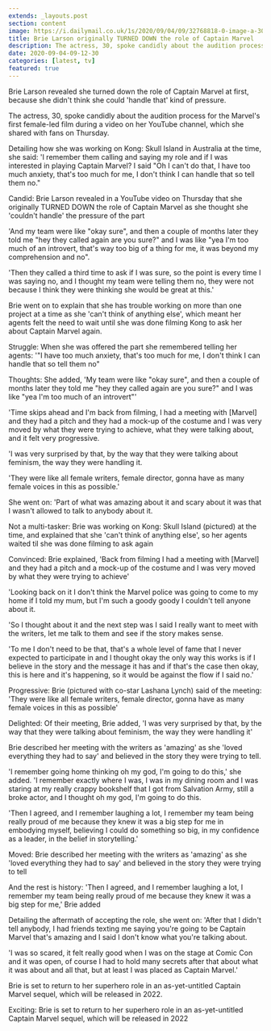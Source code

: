 ```yaml
---
extends: _layouts.post
section: content
image: https://i.dailymail.co.uk/1s/2020/09/04/09/32768818-0-image-a-30_1599206502432.jpg 
title: Brie Larson originally TURNED DOWN the role of Captain Marvel 
description: The actress, 30, spoke candidly about the audition process for the Marvels first female-led film during a video on her YouTube channel, which she shared with fans on Thursday. 
date: 2020-09-04-09-12-30 
categories: [latest, tv] 
featured: true 
--- 
```

Brie Larson revealed she turned down the role of Captain Marvel at first, because she didn't think she could 'handle that' kind of pressure.

The actress, 30, spoke candidly about the audition process for the Marvel's first female-led film during a video on her YouTube channel, which she shared with fans on Thursday.

Detailing how she was working on Kong: Skull Island in Australia at the time, she said: 'I remember them calling and saying my role and if I was interested in playing Captain Marvel? I said "Oh I can't do that, I have too much anxiety, that's too much for me, I don't think I can handle that so tell them no."

Candid: Brie Larson revealed in a YouTube video on Thursday that she originally TURNED DOWN the role of Captain Marvel as she thought she 'couldn't handle' the pressure of the part

'And my team were like "okay sure", and then a couple of months later they told me "hey they called again are you sure?" and I was like "yea I'm too much of an introvert, that's way too big of a thing for me, it was beyond my comprehension and no". 

'Then they called a third time to ask if I was sure, so the point is every time I was saying no, and I thought my team were telling them no, they were not because I think they were thinking she would be great at this.'

Brie went on to explain that she has trouble working on more than one project at a time as she 'can't think of anything else', which meant her agents felt the need to wait until she was done filming Kong to ask her about Captain Marvel again.

Struggle: When she was offered the part she remembered telling her agents: '"I have too much anxiety, that's too much for me, I don't think I can handle that so tell them no"

Thoughts: She added, 'My team were like "okay sure", and then a couple of months later they told me "hey they called again are you sure?" and I was like "yea I'm too much of an introvert"'

'Time skips ahead and I'm back from filming, I had a meeting with [Marvel] and they had a pitch and they had a mock-up of the costume and I was very moved by what they were trying to achieve, what they were talking about, and it felt very progressive. 

'I was very surprised by that, by the way that they were talking about feminism, the way they were handling it. 

'They were like all female writers, female director, gonna have as many female voices in this as possible.'

She went on: 'Part of what was amazing about it and scary about it was that I wasn't allowed to talk to anybody about it.

Not a multi-tasker: Brie was working on Kong: Skull Island (pictured) at the time, and explained that she 'can't think of anything else', so her agents waited til she was done filming to ask again

Convinced: Brie explained, 'Back from filming I had a meeting with [Marvel] and they had a pitch and a mock-up of the costume and I was very moved by what they were trying to achieve'

'Looking back on it I don't think the Marvel police was going to come to my home if I told my mum, but I'm such a goody goody I couldn't tell anyone about it.

'So I thought about it and the next step was I said I really want to meet with the writers, let me talk to them and see if the story makes sense. 

'To me I don't need to be that, that's a whole level of fame that I never expected to participate in and I thought okay the only way this works is if I believe in the story and the message it has and if that's the case then okay, this is here and it's happening, so it would be against the flow if I said no.'

Progressive: Brie (pictured with co-star Lashana Lynch) said of the meeting: 'They were like all female writers, female director, gonna have as many female voices in this as possible'

Delighted: Of their meeting, Brie added, 'I was very surprised by that, by the way that they were talking about feminism, the way they were handling it'

Brie described her meeting with the writers as 'amazing' as she 'loved everything they had to say' and believed in the story they were trying to tell.

'I remember going home thinking oh my god, I'm going to do this,' she added. 'I remember exactly where I was, I was in my dining room and I was staring at my really crappy bookshelf that I got from Salvation Army, still a broke actor, and I thought oh my god, I'm going to do this.

'Then I agreed, and I remember laughing a lot, I remember my team being really proud of me because they knew it was a big step for me in embodying myself, believing I could do something so big, in my confidence as a leader, in the belief in storytelling.'

Moved: Brie described her meeting with the writers as 'amazing' as she 'loved everything they had to say' and believed in the story they were trying to tell

And the rest is history: 'Then I agreed, and I remember laughing a lot, I remember my team being really proud of me because they knew it was a big step for me,' Brie added

Detailing the aftermath of accepting the role, she went on: 'After that I didn't tell anybody, I had friends texting me saying you're going to be Captain Marvel that's amazing and I said I don't know what you're talking about. 

'I was so scared, it felt really good when I was on the stage at Comic Con and it was open, of course I had to hold many secrets after that about what it was about and all that, but at least I was placed as Captain Marvel.'

Brie is set to return to her superhero role in an as-yet-untitled Captain Marvel sequel, which will be released in 2022.

Exciting: Brie is set to return to her superhero role in an as-yet-untitled Captain Marvel sequel, which will be released in 2022


